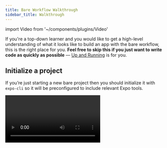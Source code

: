 ```yaml
---
title: Bare Workflow Walkthrough
sidebar_title: Walkthrough
---
```


import Video from '~/components/plugins/Video'

If you're a top-down learner and you would like to get a high-level understanding of what it looks like to build an app with the bare workflow, this is the right place for you. **Feel free to skip this if you just want to write code as quickly as possible** &mdash; [Up and Running](hello-world.md) is for you.

## Initialize a project

If you’re just starting a new bare project then you should initialize it with `expo-cli` so it will be preconfigured to include relevant Expo tools.

<Video file="exploring-bare/init.mp4" spaceAfter={30} />

> _Note: You may see several `peerDependencies` warnings when installing the dependencies for a new project. These are caused by some external packages having overly strict or unnecessary dependencies, and it's a work in progress to clean them up. They won't cause any harm to your project._

### Existing React Native apps

If you already have a React Native project that has been created with `react-native init`, `ignite init`, or another similar tool, we'll need to install and configure the `expo` package to enable you to use packages from the Expo SDK. For this, we will run `npx install-expo-modules`.

### Existing Expo managed workflow apps

If you already have an Expo managed workflow app and you need to customize the native code, you can eject to the bare workflow by running `expo eject`. This will give you a vanilla React Native app that includes all of the Expo SDK APIs that you were using already, and no more than that. The outcome is that you will be in just as good of a position as if you had started your app in the bare workflow from scratch, only you probably saved yourself some time!

> 💡 We recommend upgrading to the latest SDK version before ejecting. It will be more difficult to upgrade your app after ejecting because you will also be responsible for native iOS and Android related upgrade steps.

<Video file="exploring-bare/eject.mp4" spaceAfter />

## Build and open the project

Now we just run `yarn ios` or `yarn android` to start the JavaScript bundler server and build the project binary. This requires Xcode or Android Studio, depending on the platform.

<Video file="exploring-bare/buildopen.mp4" spaceAfter />

## Adding a library from the Expo SDK

To add a library from the Expo SDK we install it with `expo install`, run `npx pod-install` to link the iOS native dependency, and then recompile our projects for iOS and Android.

<Video file="exploring-bare/expoinstall.mp4" spaceAfter />

## Adding your own custom native code

The process for doing this is the same as any other React Native app. Here we are adding `react-native-mapbox-gl` to the app we just ejected.

<Video file="exploring-bare/custom.mp4" spaceAfter />

## Open the project with the Expo Go app on iOS or Android

You can continue using the Expo Go app _even after you’ve added native code that the client doesn’t support_, you just need to add guards to prevent the native APIs from being invoked when they aren’t available. In this block of code, we're going to prevent the `AttractionList` component from being imported when we were in Expo Go, because `AttractionList` uses `react-native-mapbox-gl`, which is not included in the Expo SDK.

<Video file="exploring-bare/guard.mp4" />

Now when we go to the screen where you would expect to see the `AttractionList`, we won't see anything because we substituted a plain `View` in its place.

<Video file="exploring-bare/clientopen.mp4" spaceAfter />

## Open the app in your web browser

Expo for web also works on bare projects. Here we will just import one simple component into **App.web.js** to demonstrate it, and run `expo start --web`.

<Video file="exploring-bare/web.mp4" spaceAfter />

## Releasing to the Apple App Store and Google Play Store

With [Expo Application Services (EAS)](/eas/index.md), you can build and submit your app with a single command `eas build --auto-submit` using `eas-cli`.

## That's it!

You are now, at a very high level, familiar with the steps you would go through to get started on building an app with the bare workflow. Continue on to [Up and Running](hello-world.md) to get started coding!

Are you feeling intimidated? It might be better for you to start out with the managed workflow if you're new to this. Check out the [managed workflow walkthrough](../introduction/walkthrough.md) for more information.
